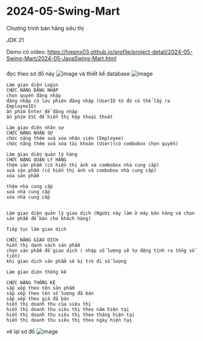 # 2024-05-Swing-Mart
Chương trình bán hàng siêu thị

JDK 21

Demo có video: https://hiepnx03.github.io/profile/project-detail/2024-05-Swing-Mart/2024-05-JavaSwing-Mart.html

###

đọc theo sơ đồ này 
![image](https://github.com/hiepnx03/2024-05-Swing-Mart/assets/71397941/a0c61855-25d7-4bab-90c1-b17cfa290ca5)
và thiết kế database
![image](https://github.com/hiepnx03/2024-05-Swing-Mart/assets/71397941/8c0499a9-62e8-408c-8cd8-1522518762ef)
```
Làm giao diện Login
CHỨC NĂNG ĐĂNG NHẬP
chọn quyền đăng nhập
đăng nhập có lưu phiên đăng nhập (UserID từ đó có thể lấy ra EmployeeID)
ấn phím Enter để đăng nhập
ấn phím ESC để hiển thị hộp thoại thoát

Làm giao diện nhân sự 
CHỨC NĂNG NHÂN SỰ
chức năng thêm sửa xóa nhân viên (Employee)
chức năng thêm sửa xóa tài khoản (User)(có combobox chọn quyền)
```

```
Làm giao diện quản lý hàng
CHỨC NĂNG QUẢN LÝ HÀNG
thêm sản phẩm (có hiển thị ảnh và combobox nhà cung cấp)
sửa sản phẩm (có hiển thị ảnh và combobox nhà cung cấp)
xóa sản phẩm

thêm nhà cung cấp 
sửa nhà cung cấp 
xóa nhà cung cấp 


Làm giao diện quản lý giao dịch (Người này làm ở máy bán hàng và chọn sản phẩm để bán cho khách hàng)
```


```
Tiếp tục làm giao dịch

CHỨC NĂNG GIAO DỊCH
hiển thị danh sách sản phẩm 
chọn sản phẩm để giao dịch ( nhập số lượng sẽ tự động tính ra tổng số tiền)
khi giao dịch sản phẩm sẽ bị trừ đi số lượng

Làm giao diện thống kê

CHỨC NĂNG THỐNG KÊ
sắp xếp theo tên sản phẩm
sắp xếp theo tên số lượng đã bán
sắp xếp theo giá đã bán
hiển thị doanh thu của siêu thị 
hiển thị doanh thu siêu thị theo năm hiện tại
hiển thị doanh thu siêu thị theo tháng hiện tại
hiển thị doanh thu siêu thị theo ngày hiện tại
```
vẽ lại sơ đồ
![image](https://github.com/hiepnx03/2024-05-Swing-Mart/assets/71397941/0f4d4d86-62c2-427c-9ffc-7f341210fc36)

